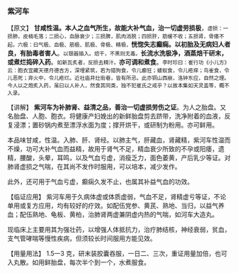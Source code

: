 ### 紫河车

【原文】   **甘咸性温。本人之血气所生，故能大补气血，治一切虚劳损极**，<small>虚损：一损肺，皮槁毛落；二损心，血脉衰少；三损脾，肌肉消脱；四损肝，筋缓不收；五损肾，骨痿不起。六极：曰气极、血极、筋极、肌极、骨极、精极，</small>**恍惚失志癫痫。以初胎及无病妇人者良，有胎毒者害人**。<small>以银器插入。焙干，不黑则无毒。</small>**长流水洗极净，酒蒸焙干研末，或煮烂捣碎入药**。<small>如新瓦炙者，反损去精汁。</small>**亦可调和煮食**。<small>李时珍曰：崔行功《小儿方》云：胞衣宜藏天德月德吉方，深埋紧筑，若为猎狗食，令儿癫狂；蝼蚁食，令儿疮痒；鸟雀食，令儿恶死；弃火中，令儿疮烂。近社庙井灶街巷，皆有所忌。此亦铜山西崩，洛钟东应，自然之理。今人以之炮炙入药，虽曰以人补人，然食其同类，独不犯崔氏之戒乎？以故本集如天灵盖等，概不入录。</small>

【讲解】  **紫河车为补肺肾、益清之品，善治一切虚损劳伤之证**。为人之胎盘。又名胎盘、人胞、胞衣。将健康产妇娩出的新鲜胎盘剪去跻带，洗净附着的血液，反复浸漂；置砂锅内煮至漂浮水面为度；撑开烘干，或研制为粉用。亦可鲜用。

本品味甘咸，性温。入肺、肝、肾经。以肺主气，肝藏血，肾藏精，紫河车性温而不燥，功可大补气血而益精，故用于肾气不足，精血衰少所致的不孕或阳痿，遗精，腰酸，头晕，耳鸣，以及气血亏虚，消瘦乏力，面色萎黄，产后乳少等证。对肺肾虚损之气喘，在其尚不发作时服用，可以培本，减少发作。

此外，还可用于气血亏虚，癫痫久发不止，也属其补益气血的功效。

【临证应用】  紫河车用于久病体虚或体质虚弱，气血不足，肾精虚亏等证，不论单用或复方应用，均有较好的疗效。如配伍党参、黄芪、熟地、当归，以益气养血；配伍熟地、龟板、黄柏，治肺肾两虚兼阴虚内热的气喘，如河车大造丸。

现临床上主要用其为强壮药，以增强人体抵抗力，治疗肺结核，神经衰弱，贫血，支气管哮喘等慢性疾病，但须较长时间服用方能见效。

【用量用法】   1.5一3 克，研末装胶囊吞服，一日二、三次，重证用量加倍，也可入丸散。如用鲜胎盘，每次半个到一个，水煮服食。
